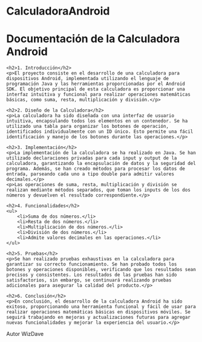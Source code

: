 # CalculadoraAndroid

 <h1>Documentación de la Calculadora Android</h1>

    <h2>1. Introducción</h2>
    <p>El proyecto consiste en el desarrollo de una calculadora para dispositivos Android, implementada utilizando el lenguaje de programación Java y las herramientas proporcionadas por el Android SDK. El objetivo principal de esta calculadora es proporcionar una interfaz intuitiva y funcional para realizar operaciones matemáticas básicas, como suma, resta, multiplicación y división.</p>

    <h2>2. Diseño de la Calculadora</h2>
    <p>La calculadora ha sido diseñada con una interfaz de usuario intuitiva, encapsulando todos los elementos en un contenedor. Se ha utilizado una tabla para organizar los botones de operación, identificados individualmente con un ID único. Esto permite una fácil identificación y manejo de los botones durante las operaciones.</p>

    <h2>3. Implementación</h2>
    <p>La implementación de la calculadora se ha realizado en Java. Se han utilizado declaraciones privadas para cada input y output de la calculadora, garantizando la encapsulación de datos y la seguridad del programa. Además, se han creado métodos para procesar los datos de entrada, parseando cada uno a tipo double para admitir valores decimales.</p>
    <p>Las operaciones de suma, resta, multiplicación y división se realizan mediante métodos separados, que toman los inputs de los dos números y devuelven el resultado correspondiente.</p>

    <h2>4. Funcionalidades</h2>
    <ul>
        <li>Suma de dos números.</li>
        <li>Resta de dos números.</li>
        <li>Multiplicación de dos números.</li>
        <li>División de dos números.</li>
        <li>Admite valores decimales en las operaciones.</li>
    </ul>

    <h2>5. Pruebas</h2>
    <p>Se han realizado pruebas exhaustivas en la calculadora para garantizar su correcto funcionamiento. Se han probado todos los botones y operaciones disponibles, verificando que los resultados sean precisos y consistentes. Los resultados de las pruebas han sido satisfactorios, sin embargo, se continuará realizando pruebas adicionales para asegurar la calidad del producto.</p>

    <h2>6. Conclusión</h2>
    <p>En conclusión, el desarrollo de la calculadora Android ha sido exitoso, proporcionando una herramienta funcional y fácil de usar para realizar operaciones matemáticas básicas en dispositivos móviles. Se seguirá trabajando en mejoras y actualizaciones futuras para agregar nuevas funcionalidades y mejorar la experiencia del usuario.</p>
</body>
Autor 
WizDave
